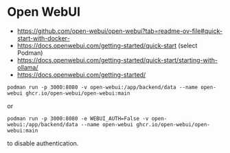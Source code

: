# Open WebUI

- https://github.com/open-webui/open-webui?tab=readme-ov-file#quick-start-with-docker-
- https://docs.openwebui.com/getting-started/quick-start (select Podman)
- https://docs.openwebui.com/getting-started/quick-start/starting-with-ollama/
- https://docs.openwebui.com/getting-started/

```
podman run -p 3000:8080 -v open-webui:/app/backend/data --name open-webui ghcr.io/open-webui/open-webui:main
```

or

```
podman run -p 3000:8080 -e WEBUI_AUTH=False -v open-webui:/app/backend/data --name open-webui ghcr.io/open-webui/open-webui:main
```

to disable authentication.
